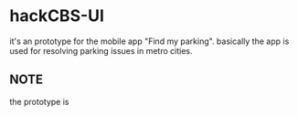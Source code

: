 # hackCBS-UI
it's an prototype for the mobile app "Find my parking".
basically the app is used for resolving parking issues in metro cities. 

## NOTE
the prototype is 
